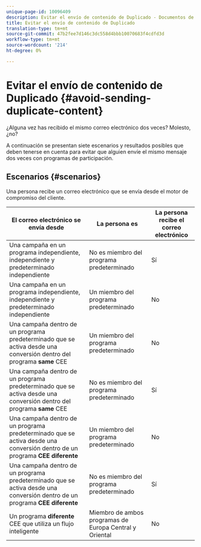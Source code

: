 ```yaml
---
unique-page-id: 10096409
description: Evitar el envío de contenido de Duplicado - Documentos de marketing - Documentación del producto
title: Evitar el envío de contenido de Duplicado
translation-type: tm+mt
source-git-commit: 47b2fee7d146c3dc558d4bbb10070683f4cdfd3d
workflow-type: tm+mt
source-wordcount: '214'
ht-degree: 0%

---
```



# Evitar el envío de contenido de Duplicado {#avoid-sending-duplicate-content}

¿Alguna vez has recibido el mismo correo electrónico dos veces? Molesto, ¿no?

A continuación se presentan siete escenarios y resultados posibles que deben tenerse en cuenta para evitar que alguien envíe el mismo mensaje dos veces con programas de participación.

## Escenarios {#scenarios}

Una persona recibe un correo electrónico que se envía desde el motor de compromiso del cliente.

| El correo electrónico se envía desde | La persona es | La persona recibe el correo electrónico |
|---|---|---|
| Una campaña en un programa independiente, independiente y predeterminado independiente | No es miembro del programa predeterminado | Sí |
| Una campaña en un programa independiente, independiente y predeterminado independiente | Un miembro del programa predeterminado | No |
| Una campaña dentro de un programa predeterminado que se activa desde una conversión dentro del programa **same** CEE | Un miembro del programa predeterminado | No |
| Una campaña dentro de un programa predeterminado que se activa desde una conversión dentro del programa **same** CEE | No es miembro del programa predeterminado | Sí |
| Una campaña dentro de un programa predeterminado que se activa desde una conversión dentro de un programa **CEE diferente** | Un miembro del programa predeterminado | No |
| Una campaña dentro de un programa predeterminado que se activa desde una conversión dentro de un programa **CEE diferente** | No es miembro del programa predeterminado | Sí |
| Un programa **diferente** CEE que utiliza un flujo inteligente | Miembro de ambos programas de Europa Central y Oriental | No |

